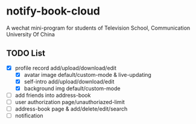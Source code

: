 # notify-book-cloud
A wechat mini-program for students of Television School, Communication University Of China

## TODO List
- [x] profile record add/upload/download/edit
  - [x] avatar image default/custom-mode & live-updating
  - [x] self-intro add/upload/download/edit
  - [x] background img default/custom-mode 
- [ ] add friends into address-book
- [ ] user authorization page/unauthoriazed-limit
- [ ] address-book page & add/delete/edit/search
- [ ] notification
